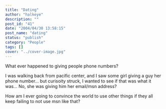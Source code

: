 ```yaml
---
title: "Dating"
author: "halkeye"
description: ""
post_id: "41"
date: "2004/04/30 13:58:15"
post_name: "dating"
status: "publish"
category: "People"
tags: []
cover: "../cover-image.jpg"
---
```


What ever happened to giving people phone numbers?  

I was walking back from pacific center, and I saw some girl giving a guy her phone number... but curisoity struck, I wanted to see if that was what it was... No, she was giving him her email/msn address?

How am I ever going to convince the world to use other things if they all keep failing to not use msn like that?